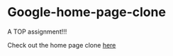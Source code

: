 # Google-home-page-clone
A TOP assignment!!!

Check out the home page clone [here](https://gowthampb.github.io/Google-home-page-clone/)

